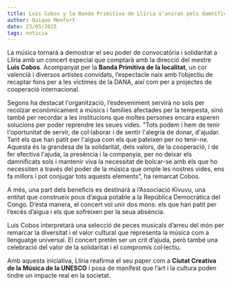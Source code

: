 ```yaml
---  
title: Luis Cobos y la Banda Primitiva de Llíria s'uniran pels damnificats per la DANA  
author: Quique Monfort  
date: 23/05/2025  
tags: noticia  
---
```


La música tornarà a demostrar el seu poder de convocatòria i solidaritat a Llíria amb un concert especial que comptarà amb la direcció del mestre **Luis Cobos**. Acompanyat per la **Banda Primitiva de la localitat**, un cor valencià i diversos artistes convidats, l’espectacle naix amb l’objectiu de recaptar fons per a les víctimes de la DANA, així com per a projectes de cooperació internacional.

Segons ha destacat l'organització, l’esdeveniment servirà no sols per recolzar econòmicament a músics i famílies afectades per la tempesta, sinó també per recordar a les institucions que moltes persones encara esperen solucions per poder reprendre les seues vides. "Tots podem i hem de tenir l'oportunitat de servir, de col·laborar i de sentir l'alegria de donar, d'ajudar. Tant els que han patit per l'aigua com els que pateixen per no tenir-ne. Aquesta és la grandesa de la solidaritat, dels valors, de la cooperació, i de fer efectiva l'ajuda, la presència i la companyia, per no deixar els damnificats sols i mantenir viva la necessitat de bolcar-se amb els que ho necessiten a través del poder de la música que omple les nostres vides, ens fa millors i pot conjugar tots aquests elements”, ha remarcat Cobos.

A més, una part dels beneficis es destinarà a l’Associació Kivuvu, una entitat que construeix pous d’aigua potable a la República Democràtica del Congo. D’esta manera, el concert vol unir dos mons: els que han patit per l’excés d’aigua i els que sofreixen per la seua absència.

Luis Cobos interpretarà una selecció de peces musicals d’arreu del món per remarcar la diversitat i el valor cultural que representa la música com a llenguatge universal. El concert pretén ser un crit d’ajuda, però també una celebració del valor de la solidaritat i el compromís col·lectiu.

Amb aquesta iniciativa, Llíria reafirma el seu paper com a **Ciutat Creativa de la Música de la UNESCO** i posa de manifest que l’art i la cultura poden tindre un impacte real en la societat.

